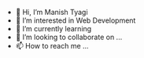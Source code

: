 - 👋 Hi, I’m  Manish Tyagi
- 👀 I’m interested in Web Development
- 🌱 I’m currently learning
- 💞️ I’m looking to collaborate on ...
- 📫 How to reach me ...

<!---
ManishTyagicse/ManishTyagicse is a ✨ special ✨ repository because its `README.md` (this file) appears on your GitHub profile.
You can click the Preview link to take a look at your changes.
--->
